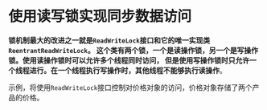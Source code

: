 使用读写锁实现同步数据访问
==============================================================
**锁机制最大的改进之一就是`ReadWriteLock`接口和它的唯一实现类`ReentrantReadWriteLock`。
这个类有两个锁，一个是读操作锁，另一个是写操作锁。使用读操作锁时可以允许多个线程同时访问，
但是使用写操作锁时只允许一个线程进行。在一个线程执行写操作时，其他线程不能够执行读操作**。

示例，将使用`ReadWriteLock`接口控制对价格对象的访问，价格对象存储了两个产品的价格。
```java

```
